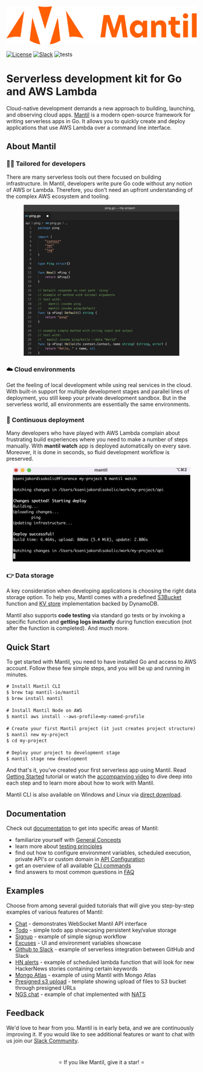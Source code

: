 <img src="docs/images/mantil-logo-lockup-1-orange-RGB.png" height="120px" width="592px" style="height:auto;">

[![License][License-Image]][License-Url] [![Slack][Slack-Image]][Slack-Url] ![tests](https://github.com/mantil-io/mantil/actions/workflows/test.yml/badge.svg) 

[License-Url]: https://github.com/mantil-io/mantil/blob/master/LICENSE
[License-Image]: https://img.shields.io/badge/license-MIT-blue

[Slack-Image]: https://img.shields.io/badge/chat-on%20slack-green
[Slack-Url]: https://join.slack.com/t/mantilcommunity/shared_invite/zt-z3iy0lsn-7zD_6nqEucsgygTvHmnxAw

# Serverless development kit for Go and AWS Lambda

Cloud-native development demands a new approach to building, launching, and observing cloud apps. [Mantil](https://www.mantil.com) is a modern open-source framework for writing serverless apps in Go. It allows you to quickly create and deploy applications that use AWS Lambda over a command line interface.

## About Mantil
### 🧑‍💻 Tailored for developers
There are many serverless tools out there focused on building infrastructure. In Mantil, developers write pure Go code without any notion of AWS or Lambda. Therefore, you don't need an upfront understanding of the complex AWS ecosystem and tooling.

<p align="center">
<img src="docs/images/mantil_project_structure.png" height="400px">
<p/>

### ☁️ Cloud environments
Get the feeling of local development while using real services in the cloud. With built-in support for multiple development stages and parallel lines of deployment, you still keep your private development sandbox. But in the serverless world, all environments are essentially the same environments. 

### 🤩 Continuous deployment
Many developers who have played with AWS Lambda complain about frustrating build experiences where you need to make a number of steps manually. With **mantil watch** app is deployed automatically on every save. Moreover, it is done in seconds, so fluid development workflow is preserved.

<p align="center">
<img src="docs/images/mantil_watch.png" height="250px">
<p/>

### 👉 Data storage
A key consideration when developing applications is choosing the right data storage option. To help you, Mantil comes with a predefined [S3Bucket](https://github.com/mantil-io/mantil.go/blob/845476e8b2dae9333158fab6a48c7779423841a9/s3.go#L47) function and [KV store](https://github.com/mantil-io/mantil.go/blob/845476e8b2dae9333158fab6a48c7779423841a9/kv.go#L32) implementation backed by DynamoDB.  

Mantil also supports **code testing** via standard go tests or by invoking a specific function and **getting logs instantly** during function execution (not after the function is completed). And much more. 


## Quick Start
To get started with Mantil, you need to have installed Go and access to AWS account. Follow these few simple steps, and you will be up and running in minutes. 

```
# Install Mantil CLI
$ brew tap mantil-io/mantil
$ brew install mantil

# Install Mantil Node on AWS
$ mantil aws install --aws-profile=my-named-profile

# Create your first Mantil project (it just creates project structure)
$ mantil new my-project
$ cd my-project

# Deploy your project to development stage
$ mantil stage new development
```
And that's it, you've created your first serverless app using Mantil. 
Read [Getting Started](https://github.com/mantil-io/mantil/blob/master/docs/getting_started.md) tutorial or watch the [accompanying video](https://www.youtube.com/watch?v=Fp64VgSLoTQ) to dive deep into each step and to learn more about how to work with Mantil. 

Mantil CLI is also available on Windows and Linux via [direct download](https://github.com/mantil-io/mantil/blob/master/docs/installation.md). 


## Documentation
Check out [documentation](https://github.com/mantil-io/mantil/blob/master/docs/readme.md) to get into specific areas of Mantil:
* familiarize yourself with [General Concepts](https://github.com/mantil-io/mantil/blob/master/docs/concepts.md)
* learn more about [testing principles](https://github.com/mantil-io/mantil/blob/master/docs/testing.md)
* find out how to configure environment variables, scheduled execution, private API's or custom domain in [API Configuration](https://github.com/mantil-io/mantil/blob/master/docs/api_configuration.md)
* get an overview of all available [CLI commands](https://github.com/mantil-io/mantil/blob/master/docs/commands/README.md)
* find answers to most common questions in [FAQ](https://github.com/mantil-io/mantil/blob/master/docs/faq.md)

## Examples
Choose from among several guided tutorials that will give you step-by-step examples of various features of Mantil:
* [Chat](https://github.com/mantil-io/template-chat) - demonstrates WebSocket Mantil API interface
* [Todo](https://github.com/mantil-io/template-todo) - simple todo app showcasing persistent key/value storage
* [Signup](https://github.com/mantil-io/example-signup) - example of simple signup workflow
* [Excuses](https://github.com/mantil-io/template-excuses) - UI and environment variables showcase
* [Github to Slack](https://github.com/mantil-io/template-github-to-slack) - example of serverless integration between GitHub and Slack
* [HN alerts](https://github.com/mantil-io/example-hn-alerts) - example of scheduled lambda function that will look for new HackerNews stories containing certain keywords
* [Mongo Atlas](https://github.com/mantil-io/example-mongo-atlas) - example of using Mantil with Mongo Atlas
* [Presigned s3 upload](https://github.com/mantil-io/template-presigned-s3-upload) - template showing upload of files to S3 bucket through presigned URLs
* [NGS chat](https://github.com/mantil-io/example-ngs-chat) - example of chat implemented with [NATS](https://github.com/nats-io)

## Feedback 
We'd love to hear from you. Mantil is in early beta, and we are continuously improving it. If you would like to see additional features or want to chat with us join our [Slack Community](https://join.slack.com/t/mantilcommunity/shared_invite/zt-z3iy0lsn-7zD_6nqEucsgygTvHmnxAw).

#
<p align="center"> ⭐️ If you like Mantil, give it a star! ⭐️</p>



